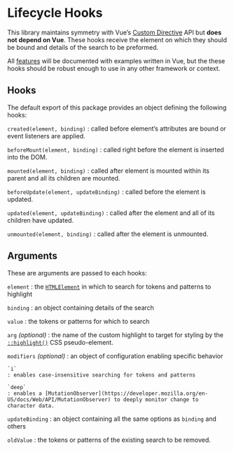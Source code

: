 # Lifecycle Hooks

This library maintains symmetry with Vue’s [Custom Directive](https://vuejs.org/guide/reusability/custom-directives.html#directive-hooks) API but **does not depend on Vue**. These hooks receive the element on which they should be bound and details of the search to be preformed.

All [features](/features/basic-search) will be documented with examples written in Vue, but the these hooks should be robust enough to use in any other framework or context.

## Hooks

The default export of this package provides an object defining the following hooks:

`created(element, binding)`
: called before element’s attributes are bound or event listeners are applied.

`beforeMount(element, binding)`
: called right before the element is inserted into the DOM.

`mounted(element, binding)`
: called after element is mounted within its parent and all its children are mounted.

`beforeUpdate(element, updateBinding)`
: called before the element is updated.

`updated(element, updateBinding)`
: called after the element and all of its children have updated.

`unmounted(element, binding)`
: called after the element is unmounted.

## Arguments

These are arguments are passed to each hooks:

`element`
: the [`HTMLElement`](https://developer.mozilla.org/en-US/docs/Web/API/HTMLElement) in which to search for tokens and patterns to highlight

`binding`
: an object containing details of the search

  `value`
  : the tokens or patterns for which to search

  `arg` *(optional)*
  : the name of the custom highlight to target for styling by the [`::highlight()`](https://developer.mozilla.org/en-US/docs/Web/CSS/::highlight) CSS pseudo-element.

  `modifiers` *(optional)*
  : an object of configuration enabling specific behavior

    `i`
    : enables case-insensitive searching for tokens and patterns

    `deep`
    : enables a [MutationObserver](https://developer.mozilla.org/en-US/docs/Web/API/MutationObserver) to deeply monitor change to character data.

`updateBinding`
: an object containing all the same options as `binding` and others

  `oldValue`
  : the tokens or patterns of the existing search to be removed.
